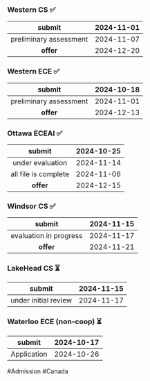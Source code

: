 ### Western CS  ✅

|         submit         | 2024-11-01 |
| :--------------------: | :--------: |
| preliminary assessment | 2024-11-07 |
|       **offer**        | 2024-12-20 |

### Western  ECE  ✅

|         submit         | 2024-10-18 |
| :--------------------: | :--------: |
| preliminary assessment | 2024-11-01 |
|       **offer**        | 2024-12-13 |

### Ottawa ECEAI  ✅

|        submit        | 2024-10-25 |
| :------------------: | :--------: |
|   under evaluation   | 2024-11-14 |
| all file is complete | 2024-11-06 |
|      **offer**       | 2024-12-15 |

### Windsor CS  ✅

|         submit         | 2024-11-15 |
| :--------------------: | :--------: |
| evaluation in progress | 2024-11-17 |
|       **offer**        | 2024-11-21 |
### LakeHead CS  ⏳

|        submit        | 2024-11-15 |
| :------------------: | :--------: |
| under initial review | 2024-11-17 |

### Waterloo ECE (non-coop)  ⏳

|   submit    | 2024-10-17 |
| :---------: | :--------: |
| Application | 2024-10-26 |


#Admission #Canada